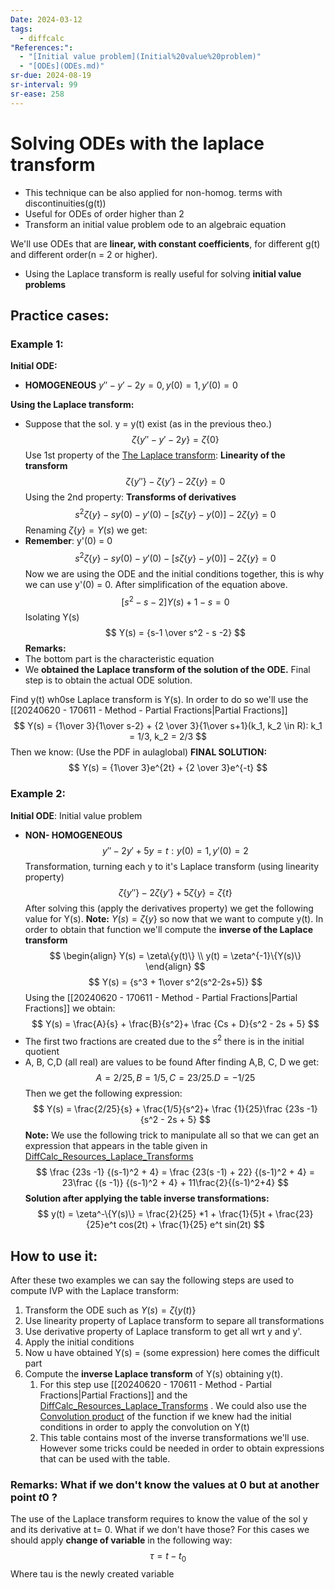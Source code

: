 ```yaml
---
Date: 2024-03-12
tags:
  - diffcalc
"References:":
  - "[Initial value problem](Initial%20value%20problem)"
  - "[ODEs](ODEs.md)"
sr-due: 2024-08-19
sr-interval: 99
sr-ease: 258
---
```

# Solving ODEs with the laplace transform 
 + This technique can be also applied for non-homog. terms with discontinuities(g(t))
+ Useful for ODEs of order higher than 2
+ Transform an initial value problem ode to an algebraic equation 

We'll use ODEs that are **linear, with constant coefficients**, for different g(t) and different order(n = 2 or higher).
+ Using the Laplace transform is really useful for solving **initial value problems**

## Practice cases:
### Example 1:
**Initial ODE:**
+ **HOMOGENEOUS**
$y'' -y' -2y = 0, y(0) = 1, y'(0) = 0$

**Using the Laplace transform:**
+ Suppose that the sol. y = y(t) exist (as in the previous theo.)
$$
\zeta\{y''-y'-2y\} = \zeta\{0\}
$$
Use 1st property of the [The Laplace transform](The%20Laplace%20transform.md): **Linearity of the transform**
$$
\zeta\{y''\} - \zeta\{y'\} - 2\zeta\{y\} = 0
$$
Using the 2nd property: **Transforms of derivatives**
$$
s^2 \zeta \{y\}- sy(0) - y'(0) -[s\zeta\{y\}-y(0)]-2\zeta\{y\} =0
$$
Renaming $\zeta \{y\} = Y(s)$ we get:
+ **Remember**: y'(0) = 0
$$
s^2 \zeta \{y\}- sy(0) - y'(0) -[s\zeta\{y\}-y(0)]-2\zeta\{y\} =0
$$
Now we are using the ODE and the initial conditions together, this is why we can use y'(0) = 0. After simplification of the equation above.
$$
[s^2-s-2] Y(s) + 1- s = 0
$$
Isolating Y(s)
$$
Y(s) = {s-1 \over s^2 - s -2}
$$
 **Remarks:**
 + The bottom part is the characteristic equation
 + We **obtained the Laplace transform of the solution of the ODE.** Final step is to obtain the actual ODE solution. 

Find y(t) wh0se Laplace transform is Y(s). In order to do so we'll use the [[20240620 - 170611 - Method - Partial Fractions|Partial Fractions]] 
$$
Y(s) = {1\over 3}{1\over s-2} + {2 \over 3}{1\over s+1}(k_1, k_2 \in R): k_1 = 1/3, k_2 = 2/3
$$
Then we know: (Use the PDF in aulaglobal)
**FINAL SOLUTION:**
$$
Y(s) = {1\over 3}e^{2t} + {2 \over 3}e^{-t}
$$

### Example 2:
**Initial ODE**: Initial value problem
+ **NON- HOMOGENEOUS**
$$
y'' -2y' + 5y = t: y(0) = 1, y'(0) = 2
$$
Transformation, turning each y to it's Laplace transform (using linearity property)
$$
\zeta\{y''\} - 2\zeta\{y'\} + 5\zeta\{y\} = \zeta\{t\}
$$
After solving this (apply the derivatives property) we get the following value for Y(s). 
**Note:** $Y(s) = \zeta\{y\}$  so now that we want to compute y(t). In order to obtain that function we'll compute the **inverse of  the Laplace transform**
$$
\begin{align}
Y(s) = \zeta\{y(t)\} \\ y(t) = \zeta^{-1}\{Y(s)\}
\end{align}
$$
$$
Y(s) = {s^3 + 1\over s^2(s^2-2s+5)} 
$$
Using the [[20240620 - 170611 - Method - Partial Fractions|Partial Fractions]] we obtain: 
$$
Y(s) = \frac{A}{s} + \frac{B}{s^2}+ \frac {Cs + D}{s^2 - 2s + 5}
$$
+ The first two fractions are created  due to the $s^2$ there is in the initial quotient
+ A, B, C,D (all real) are values to be found
After finding A,B, C, D we get: 
$$
A = 2/25, B = 1/5, C = 23/25. D = -1/25
$$
Then we get the following expression: 
$$
Y(s) = \frac{2/25}{s} + \frac{1/5}{s^2}+ \frac {1}{25}\frac {23s -1}{s^2 - 2s + 5}
$$
**Note:** We use the following trick to manipulate all so that we can get an expression that appears in the table given in [DiffCalc_Resources_Laplace_Transforms](../00.References/DiffCalc_Resources_Laplace_Transforms.pdf)
$$
\frac {23s -1} {(s-1)^2 + 4} = \frac {23(s -1) + 22} {(s-1)^2 + 4} = 23\frac {(s -1)} {(s-1)^2 + 4} + 11\frac{2}{(s-1)^2+4}
$$
**Solution after applying the table inverse transformations:**
$$
y(t) = \zeta^-\{Y(s)\} = \frac{2}{25} *1 + \frac{1}{5}t + \frac{23}{25}e^t cos(2t) + \frac{1}{25} e^t sin(2t)
$$
## How to use it: 
After these two examples we can say the following steps are used to compute IVP with the Laplace transform: 
1. Transform the ODE such as $Y(s) = \zeta\{y(t)\}$
2. Use linearity property of Laplace transform to separe all transformations
3. Use derivative property of Laplace transform to get all wrt y and y'. 
4. Apply the initial conditions 
5. Now u have obtained Y(s) = (some expression) here comes the difficult part
6. Compute the **inverse Laplace transform** of Y(s) obtaining y(t). 
	1. For this step use [[20240620 - 170611 - Method - Partial Fractions|Partial Fractions]] and the [DiffCalc_Resources_Laplace_Transforms](../00.References/DiffCalc_Resources_Laplace_Transforms.pdf) . We could also use the [Convolution product](Convolution%20product.md) of the function if we knew had the initial conditions in order to apply the convolution on Y(t)
	3. This table contains most of the inverse transformations we'll use. However some tricks could be needed in order to obtain expressions that can be used with the table. 

### Remarks: What if we don't know the values at 0 but at another point $t0$ ?
The use of the Laplace transform requires to know the value of the sol y and its derivative at t= 0. What if we don't have those?
For this cases we should apply **change of variable** in the following way: 
$$
\tau = t - t_0
$$
Where tau is the newly created variable